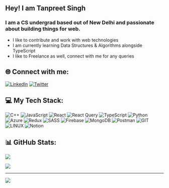 ##  Hey! I am Tanpreet Singh
<h3>I am a CS undergrad based out of New Delhi and passionate about building things for web.</h3>

- I like to contribute and work with web technologies
- I am currently learning Data Structures & Algorithms alongside TypeScript
- I like to Freelance as well, connect with me for any queries


## 🌐 Connect with me:
[![LinkedIn](https://img.shields.io/badge/LinkedIn-%230077B5.svg?logo=linkedin&logoColor=white)](https://linkedin.com/in/tanpreet-singh-jolly-b564a8232) [![Twitter](https://img.shields.io/badge/Twitter-%231DA1F2.svg?logo=Twitter&logoColor=white)](https://twitter.com/JollyTanpreet) 


## 💻 My Tech Stack:
![C++](https://img.shields.io/badge/c++-%2300599C.svg?style=for-the-badge&logo=c%2B%2B&logoColor=white) ![JavaScript](https://img.shields.io/badge/javascript-%23323330.svg?style=for-the-badge&logo=javascript&logoColor=%23F7DF1E) ![React](https://img.shields.io/badge/react-%2320232a.svg?style=for-the-badge&logo=react&logoColor=%2361DAFB) ![React Query](https://img.shields.io/badge/-React%20Query-FF4154?style=for-the-badge&logo=react%20query&logoColor=white) ![TypeScript](https://img.shields.io/badge/typescript-%23007ACC.svg?style=for-the-badge&logo=typescript&logoColor=white) ![Python](https://img.shields.io/badge/python-3670A0?style=for-the-badge&logo=python&logoColor=ffdd54) ![Azure](https://img.shields.io/badge/azure-%230072C6.svg?style=for-the-badge&logo=microsoftazure&logoColor=white) ![Redux](https://img.shields.io/badge/redux-%23593d88.svg?style=for-the-badge&logo=redux&logoColor=white) ![SASS](https://img.shields.io/badge/SASS-hotpink.svg?style=for-the-badge&logo=SASS&logoColor=white) ![Firebase](https://img.shields.io/badge/Firebase-039BE5?style=for-the-badge&logo=Firebase&logoColor=white) ![MongoDB](https://img.shields.io/badge/MongoDB-%234ea94b.svg?style=for-the-badge&logo=mongodb&logoColor=white) ![Postman](https://img.shields.io/badge/Postman-FF6C37?style=for-the-badge&logo=postman&logoColor=white) ![GIT](https://img.shields.io/badge/Git-fc6d26?style=for-the-badge&logo=git&logoColor=white) ![LINUX](https://img.shields.io/badge/Linux-FCC624?style=for-the-badge&logo=linux&logoColor=black) ![Notion](https://img.shields.io/badge/Notion-%23000000.svg?style=for-the-badge&logo=notion&logoColor=white)


## 📊 GitHub Stats:

![](https://github-readme-stats.vercel.app/api?username=tanpreetjolly&theme=dark&hide_border=false&include_all_commits=false&count_private=true)<br/>

![](https://github-readme-streak-stats.herokuapp.com/?user=tanpreetjolly&theme=dark&hide_border=false)<br/>



---
[![](https://visitcount.itsvg.in/api?id=tanpreetjolly&icon=1&color=6)](https://visitcount.itsvg.in)



